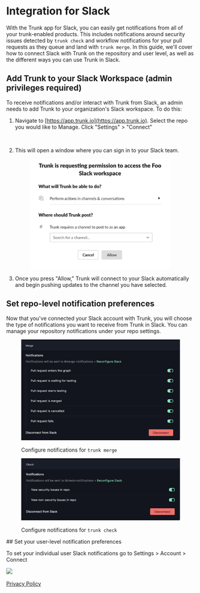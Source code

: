 # Integration for Slack

With the Trunk app for Slack, you can easily get notifications from all of your trunk-enabled products. This includes notifications around security issues detected by `trunk check` and workflow notifications for your pull requests as they queue and land with `trunk merge`. In this guide, we'll cover how to connect Slack with Trunk on the repository and user level, as well as the different ways you can use Trunk in Slack.

## Add Trunk to your Slack Workspace (admin privileges required)

To receive notifications and/or interact with Trunk from Slack, an admin needs to add Trunk to your organization's Slack workspace. To do this:

1. Navigate to [https://app.trunk.io](https://app.trunk.io). Select the repo you would like to Manage. Click "Settings" > "Connect" <figure><img src="https://files.readme.io/14d4355-image.png" alt=""></figure>

2. This will open a window where you can sign in to your Slack team. <figure><img src="./slack-permission.png" alt="" width="375"></figure>

3. Once you press "Allow," Trunk will connect to your Slack automatically and begin pushing updates to the channel you have selected.

## Set repo-level notification preferences

Now that you've connected your Slack account with Trunk, you will choose the type of notifications you want to receive from Trunk in Slack. You can manage your repository notifications under your repo settings.

<figure><img src="./merge-options.png" alt=""><figcaption><p>Configure notifications for <code>trunk merge</code></p></figcaption></figure>
<figure><img src="./check-options.png" alt=""><figcaption><p>Configure notifications for <code>trunk check</code></p></figcaption></figure>
## Set your user-level notification preferences

To set your individual user Slack notifications go to Settings > Account > Connect

![ ](https://files.readme.io/3491658-SCR-20230605-efb-2.png)

[Privacy Policy](https://trunk.io/privacy)
